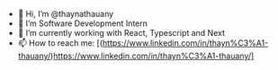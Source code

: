 - 👋 Hi, I’m @thaynathauany
- 👀 I’m Software Development Intern 
- 🌱 I’m currently working with React, Typescript and Next
- 📫 How to reach me: [(https://www.linkedin.com/in/thayn%C3%A1-thauany/)https://www.linkedin.com/in/thayn%C3%A1-thauany/]
